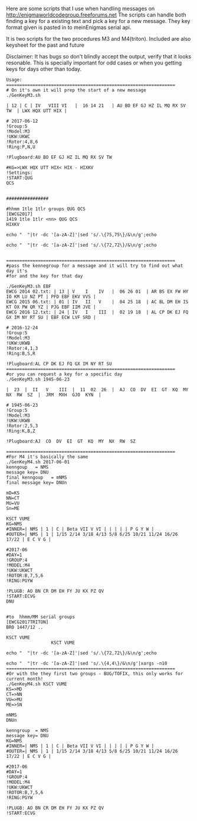 Here are some scripts that I use when handling messages on
http://enigmaworldcodegroup.freeforums.net
The scripts can handle both finding a key for a existing text and pick a key
for a new message. They key format given is pasted in to meinEnigmas serial api.

It is two scripts for the two procedures M3 and M4(triton).
Included are also keysheet for the past and future

Disclaimer: It has bugs so don't blindly accept the output, verify that it
looks resonable. This is specially important for odd cases or when you getting
keys for days other than today.

```
Usage:
================================================================
# On it's own it will prep the start of a new message
./GenKeyM3.sh

| 12 | C | IV   VIII VI   |  16 14 21   | AU BO EF GJ HZ IL MQ RX SV TW  | LWX HQX UTT HIX |

# 2017-06-12
!Group:5
!Model:M3
!UKW:UKWC
!Rotor:4,8,6
!Ring:P,N,U

!Plugboard:AU BO EF GJ HZ IL MQ RX SV TW

#KG=>LWX HQX UTT HIX< HIX - HIXKV
!Settings:
!START:QUG
QCS


################

#hhmm 1tle 1tlr groups QUG QCS
[EWCG2017]
1419 1tle 1tlr <nn> QUG QCS
HIXKV

echo "  "|tr -dc '[a-zA-Z]'|sed 's/.\{75,75\}/&\n/g';echo

echo "  "|tr -dc '[a-zA-Z]'|sed 's/.\{72,72\}/&\n/g';echo
  

================================================================
#pass the kennegroup for a message and it will try to find out what day it's
#for and the key for that day

./GenKeyM3.sh EBF
EWCG 2014 02.txt: | 13 | V    I    IV   |  06 26 01  | AR BS EX FW HY IO KM LU NZ PT | PFD EBF EKV VVS |
EWCG 2015 06.txt: | 01 | IV   II   V    |  04 25 18  | AC BL DM EH IS KT OX PW QR YZ | PJG EBF IIM JVE |
EWCG 2016 12.txt: | 24 | IV   I    III  |  02 19 18  | AL CP DK EJ FQ GX IM NY RT SU | EBF ECW LVF SRD |

# 2016-12-24
!Group:5
!Model:M3
!UKW:UKWB
!Rotor:4,1,3
!Ring:B,S,R

!Plugboard:AL CP DK EJ FQ GX IM NY RT SU
================================================================
#or you can request a key for a specific day
./GenKeyM3.sh 1945-06-23

|  23  |  II   V    III  |  11  02  26  |  AJ  CO  DV  EI  GT  KQ  MY  NX  RW  SZ  |  JRM  MXH  GJO  KYN  |

# 1945-06-23
!Group:5
!Model:M3
!UKW:UKWB
!Rotor:2,5,3
!Ring:K,B,Z

!Plugboard:AJ  CO  DV  EI  GT  KQ  MY  NX  RW  SZ

================================================================
#For M4 it's basically the same
./GenKeyM4.sh 2017-06-01
kenngoup   = NMS
message key= DNU
final kenngoup   = mNMS
final message key= DNUn

mD=KS
NN=CT
MU=VU
Sn=ME

KSCT VUME
KG=NMS
#INNER=| NMS | 1 | C | Beta VII V VI | | | | | P G Y W |
#OUTER=| NMS | 1 | 1/15 2/14 3/18 4/13 5/8 6/25 10/21 11/24 16/26 17/22 | E C V G |

#2017-06
#DAY=1
!GROUP:4
!MODEL:M4
!UKW:UKWCT
!ROTOR:B,7,5,6
!RING:PGYW

!PLUGB: AO BN CR DM EH FY JU KX PZ QV
!START:ECVG
DNU


#to  hhmm/MM serial groups
[EWCG2017TRITON]
BRO 1447/12 ..

KSCT VUME
                 KSCT VUME

echo "  "|tr -dc '[a-zA-Z]'|sed 's/.\{72,72\}/&\n/g';echo

echo "  "|tr -dc '[a-zA-Z]'|sed 's/.\{4,4\}/&\n/g'|xargs -n10
================================================================
#Or with the they first two groups - BUG/TOFIX, this only works for current month!
./GenKeyM4.sh KSCT VUME
KS=>MD
CT=>NN
VU=>MU
ME=>SN

mNMS
DNUn

kenngroup  = NMS
message key= DNU
KG=NMS
#INNER=| NMS | 1 | C | Beta VII V VI | | | | | P G Y W |
#OUTER=| NMS | 1 | 1/15 2/14 3/18 4/13 5/8 6/25 10/21 11/24 16/26 17/22 | E C V G |

#2017-06
#DAY=1
!GROUP:4
!MODEL:M4
!UKW:UKWCT
!ROTOR:B,7,5,6
!RING:PGYW

!PLUGB: AO BN CR DM EH FY JU KX PZ QV
!START:ECVG
```
